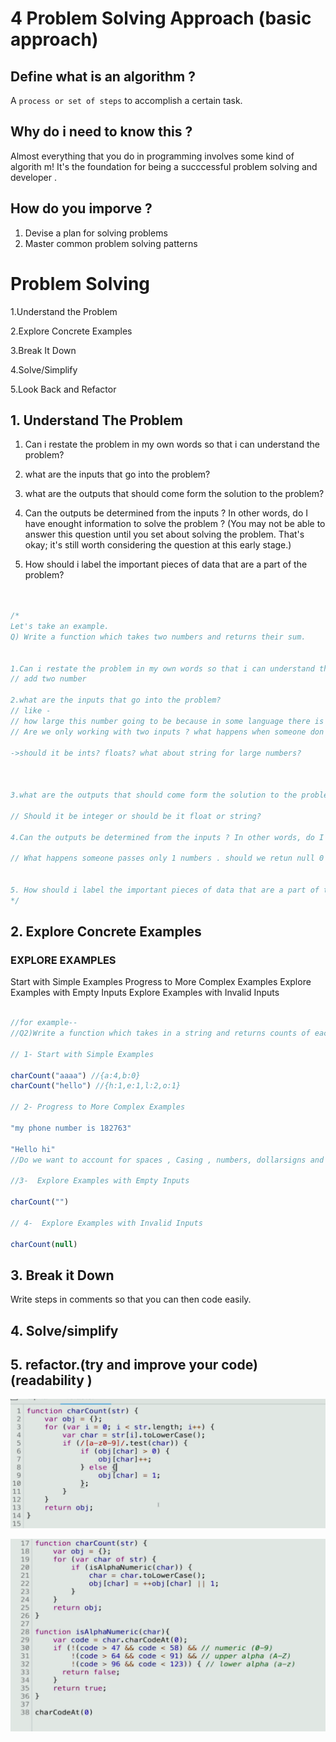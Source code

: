   # 4 Problem Solving Approach (basic approach)


## Define what is an algorithm ?

A `process or set of steps` to accomplish a certain task.


## Why do i need to know this ?

Almost everything that you do in programming involves some kind of algorith m! 
It's the foundation for being a succcessful problem solving and developer .


## How do you imporve ?

1. Devise a plan for solving problems
2. Master common problem solving patterns


# Problem Solving 

1.Understand the Problem

2.Explore Concrete Examples

3.Break It Down

4.Solve/Simplify

5.Look Back and Refactor



## 1. Understand The Problem


1) Can i restate the problem in my own words so that i can understand the problem?

2) what are the inputs that go into the problem?
 
3) what are the outputs that should come form the solution to the problem?

4) Can the outputs be determined from the inputs ? In other words, do I have enought information to solve the problem ? (You may not be able to answer this question until you set about solving the problem. That's okay; it's still worth considering  the question at this early stage.)

5) How should i label the important pieces of data that are a part of the problem?




```javascript


/* 
Let's take an example.
Q) Write a function which takes two numbers and returns their sum.


1.Can i restate the problem in my own words so that i can understand the problem?
// add two number 

2.what are the inputs that go into the problem?
// like -
// how large this number going to be because in some language there is an upper bound .
// Are we only working with two inputs ? what happens when someone don't give 2nd input or no input? what happens if someone gives more than 2 inputs?

->should it be ints? floats? what about string for large numbers?



3.what are the outputs that should come form the solution to the problem?

// Should it be integer or should be it float or string?

4.Can the outputs be determined from the inputs ? In other words, do I have enought information to solve the problem ? 

// What happens someone passes only 1 numbers . should we retun null 0


5. How should i label the important pieces of data that are a part of the problem?
*/
```




## 2. Explore Concrete Examples


### EXPLORE EXAMPLES
Start with Simple Examples
Progress to More Complex Examples
Explore Examples with Empty Inputs
Explore Examples with Invalid Inputs

```javascript

//for example--
//Q2)Write a function which takes in a string and returns counts of each character in the string.

// 1- Start with Simple Examples

charCount("aaaa") //{a:4,b:0}
charCount("hello") //{h:1,e:1,l:2,o:1}

// 2- Progress to More Complex Examples

"my phone number is 182763"

"Hello hi"
//Do we want to account for spaces , Casing , numbers, dollarsigns and other characters.

//3-  Explore Examples with Empty Inputs

charCount("")

// 4-  Explore Examples with Invalid Inputs

charCount(null)

```

## 3. Break it Down

Write steps in comments so that you can then code easily.

## 4. Solve/simplify

## 5. refactor.(try and improve your code)(readability )


![Alt Text](https://raw.githubusercontent.com/rajvipulraj401/JS_Dsa/main/4-Problem_Solving_Approach/code.png)


![Alt Text](https://raw.githubusercontent.com/rajvipulraj401/JS_Dsa/main/4-Problem_Solving_Approach/code2.png)